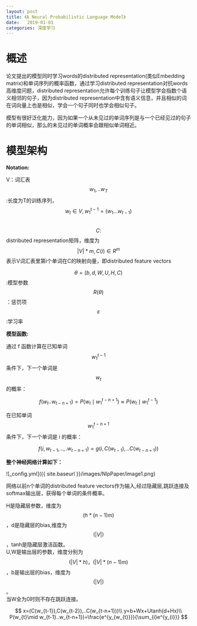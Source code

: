 ```yaml
---
layout: post
title: 《A Neural Probabilistic Language Model》
date:   2019-01-01
categories: 深度学习
---  
```


# 概述    

论文提出的模型同时学习words的distributed representation(类似Embedding matrix)和单词序列的概率函数，通过学习distributed representation对抗words高维度问题，distributed representation允许每个训练句子让模型学会指数个语义相邻的句子，因为distributed representation中含有语义信息，并且相似的词在词向量上也是相似，学会一个句子同时也学会相似句子。  

模型有很好泛化能力，因为如果一个从未见过的单词序列是与一个已经见过的句子的单词相似，那么的未见过的单词概率会跟相似单词相近。  


# 模型架构  

**Notation:**  

V：词汇表  
$$w_{1},..w_{T}$$:长度为T的训练序列，$$w_{t}\in V,w_{1}^{t-1}=(w_{1}...w_{t-1})$$  
$$C:$$distributed representation矩阵，维度为$$|V|*m,C(i)\in R^m$$表示V词汇表里第i个单词在C的映射向量，即distributed feature vectors 


$$\theta=(b,d,W,U,H,C)$$:模型参数    
$$R(\theta)$$：惩罚项   
$$\varepsilon$$:学习率  


**模型函数:**  

通过 f 函数计算在已知单词$$w_{1}^{t-1}$$条件下，下一个单词是$$w_{t}$$的概率：

$$f(w_{t}..w_{t-n+1})=P(w_{t}\mid w_{1}^{t-n+1})\approx P(w_{t}\mid w_{1}^{t-1})$$  

在已知单词$$ w_{1}^{t-n+1}$$条件下，下一个单词是 i 的概率：

$$f(i,w_{t-1},..,.w_{t-n+1})=g(i,C(w_{t-1}),..C(w_{t-n+1}))$$ 


**整个神经网络计算如下：** 


![_config.yml]({{ site.baseurl }}/images/NlpPaper/image1.png)

网络以前n个单词的distributed feature vectors作为输入,经过隐藏层,跳跃连接及softmax输出层，获得每个单词的条件概率。

H是隐藏层参数，维度为$$(h*(n-1)m)$$，d是隐藏层的bias,维度为$$(|V|)$$，tanh是隐藏层激活函数。   
U,W是输出层的参数，维度分别为$$(|V|*h)，(|V|*(n-1)m)$$，b是输出层的bias，维度为$$(|V|)$$。   
当W全为0时则不存在跳跃连接。  

$$
x=(C(w_{t-1}),C(w_{t-2}),..C(w_{t-n+1}))\\
y=b+Wx+Utanh(d+Hx)\\
P(w_{t}\mid w_{t-1}..w_{t-n+1})=\frac{e^{y_{w_{t}}}}{\sum_{i}e^{y_{i}}}
$$








